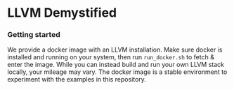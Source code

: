 # LLVM Demystified

### Getting started

We provide a docker image with an LLVM installation.
Make sure docker is installed and running on your system, then run `run_docker.sh` to fetch & enter the image.
While you can instead build and run your own LLVM stack locally, your mileage may vary.
The docker image is a stable environment to experiment with the examples in this repository.
